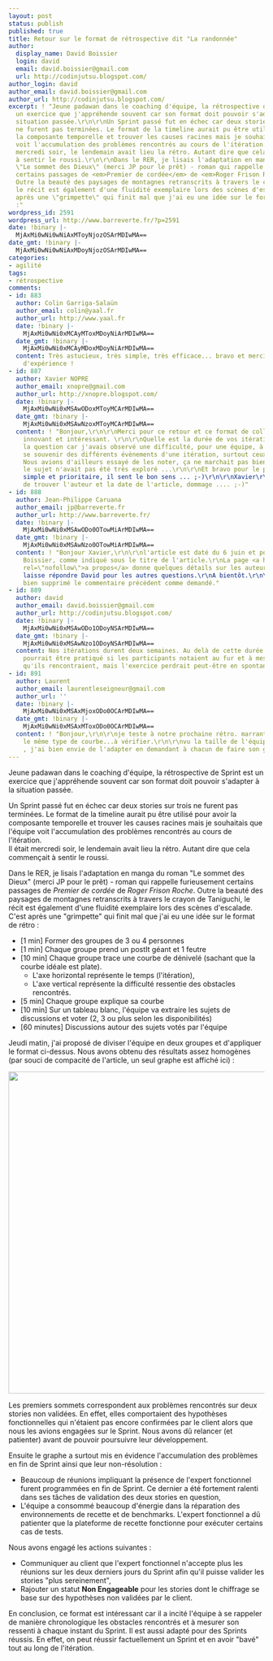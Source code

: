 ```yaml
---
layout: post
status: publish
published: true
title: Retour sur le format de rétrospective dit "La randonnée"
author:
  display_name: David Boissier
  login: david
  email: david.boissier@gmail.com
  url: http://codinjutsu.blogspot.com/
author_login: david
author_email: david.boissier@gmail.com
author_url: http://codinjutsu.blogspot.com/
excerpt: ! "Jeune padawan dans le coaching d'équipe, la rétrospective de Sprint est
  un exercice que j'appréhende souvent car son format doit pouvoir s'adapter à la
  situation passée.\r\n\r\nUn Sprint passé fut en échec car deux stories sur trois
  ne furent pas terminées. Le format de la timeline aurait pu être utilisé pour avoir
  la composante temporelle et trouver les causes racines mais je souhaitais que l'équipe
  voit l'accumulation des problèmes rencontrés au cours de l'itération.\r\nIl était
  mercredi soir, le lendemain avait lieu la rétro. Autant dire que cela commençait
  à sentir le roussi.\r\n\r\nDans le RER, je lisais l'adaptation en manga du roman
  \"Le sommet des Dieux\" (merci JP pour le prêt) - roman qui rappelle furieusement
  certains passages de <em>Premier de cordée</em> de <em>Roger Frison Roche</em>.
  Outre la beauté des paysages de montagnes retranscrits à travers le crayon de Taniguchi,
  le récit est également d'une fluidité exemplaire lors des scènes d'escalade. C'est
  après une \"grimpette\" qui finit mal que j'ai eu une idée sur le format de rétro
  :"
wordpress_id: 2591
wordpress_url: http://www.barreverte.fr/?p=2591
date: !binary |-
  MjAxMi0wNi0wNiAxMToyNjozOSArMDIwMA==
date_gmt: !binary |-
  MjAxMi0wNi0wNiAxMDoyNjozOSArMDIwMA==
categories:
- agilité
tags:
- rétrospective
comments:
- id: 883
  author: Colin Garriga-Salaün
  author_email: colin@yaal.fr
  author_url: http://www.yaal.fr
  date: !binary |-
    MjAxMi0wNi0xMCAyMToxMDoyNiArMDIwMA==
  date_gmt: !binary |-
    MjAxMi0wNi0xMCAyMDoxMDoyNiArMDIwMA==
  content: Très astucieux, très simple, très efficace... bravo et merci pour le retour
    d'expérience !
- id: 887
  author: Xavier NOPRE
  author_email: xnopre@gmail.com
  author_url: http://xnopre.blogspot.com/
  date: !binary |-
    MjAxMi0wNi0xMSAwODoxMToyMCArMDIwMA==
  date_gmt: !binary |-
    MjAxMi0wNi0xMSAwNzoxMToyMCArMDIwMA==
  content: ! "Bonjour,\r\n\r\nMerci pour ce retour et ce format de collecte d'informations
    innovant et intéressant. \r\n\r\nQuelle est la durée de vos itérations ? Je pose
    la question car j'avais observé une difficulté, pour une équipe, à parfois bien
    se souvenir des différents évènements d'une itération, surtout ceux du début.
    Nous avions d'ailleurs essayé de les noter, ça ne marchait pas bien mieux, mais
    le sujet n'avait pas été très exploré ...\r\n\r\nEt bravo pour le plan d'action,
    simple et prioritaire, il sent le bon sens ... ;-)\r\n\r\nXavier\r\n\r\nPS : difficile
    de trouver l'auteur et la date de l'article, dommage .... ;-)"
- id: 888
  author: Jean-Philippe Caruana
  author_email: jp@barreverte.fr
  author_url: http://www.barreverte.fr/
  date: !binary |-
    MjAxMi0wNi0xMSAwODo0OTowMiArMDIwMA==
  date_gmt: !binary |-
    MjAxMi0wNi0xMSAwNzo0OTowMiArMDIwMA==
  content: ! "Bonjour Xavier,\r\n\r\nl'article est daté du 6 juin et posté par David
    Boissier, comme indiqué sous le titre de l'article.\r\nLa page <a href=\"http://www.barreverte.fr/a-propos\"
    rel=\"nofollow\">a propos</a> donne quelques détails sur les auteurs.\r\n\r\nJe
    laisse répondre David pour les autres questions.\r\nA bientôt.\r\n\r\nps : j'ai
    bien supprimé le commentaire précédent comme demandé."
- id: 889
  author: david
  author_email: david.boissier@gmail.com
  author_url: http://codinjutsu.blogspot.com/
  date: !binary |-
    MjAxMi0wNi0xMSAwODo1ODoyNSArMDIwMA==
  date_gmt: !binary |-
    MjAxMi0wNi0xMSAwNzo1ODoyNSArMDIwMA==
  content: Nos itérations durent deux semaines. Au delà de cette durée, ce format
    pourrait être pratiqué si les participants notaient au fur et à mesure les difficultés
    qu'ils rencontraient, mais l'exercice perdrait peut-être en spontanéité.
- id: 891
  author: Laurent
  author_email: laurentleseigneur@gmail.com
  author_url: ''
  date: !binary |-
    MjAxMi0wNi0xMSAxMjoxODo0OCArMDIwMA==
  date_gmt: !binary |-
    MjAxMi0wNi0xMSAxMToxODo0OCArMDIwMA==
  content: ! "Bonjour,\r\n\r\nje teste à notre prochaine rétro. marrant je pense avoir
    le même type de courbe...à vérifier.\r\n\r\nvu la taille de l'équipe (4+sm+po)
    , j'ai bien envie de l'adapter en demandant à chacun de faire son graphe perso.\r\n\r\nL."
---
```

<p>Jeune padawan dans le coaching d'équipe, la rétrospective de Sprint est un exercice que j'appréhende souvent car son format doit pouvoir s'adapter à la situation passée.</p>
<p>Un Sprint passé fut en échec car deux stories sur trois ne furent pas terminées. Le format de la timeline aurait pu être utilisé pour avoir la composante temporelle et trouver les causes racines mais je souhaitais que l'équipe voit l'accumulation des problèmes rencontrés au cours de l'itération.<br />
Il était mercredi soir, le lendemain avait lieu la rétro. Autant dire que cela commençait à sentir le roussi.</p>
<p>Dans le RER, je lisais l'adaptation en manga du roman "Le sommet des Dieux" (merci JP pour le prêt) - roman qui rappelle furieusement certains passages de <em>Premier de cordée</em> de <em>Roger Frison Roche</em>. Outre la beauté des paysages de montagnes retranscrits à travers le crayon de Taniguchi, le récit est également d'une fluidité exemplaire lors des scènes d'escalade. C'est après une "grimpette" qui finit mal que j'ai eu une idée sur le format de rétro :<a id="more"></a><a id="more-2591"></a></p>
<ul>
<li>[1 min] Former des groupes de 3 ou 4 personnes</li>
<li>[1 min] Chaque groupe prend un postIt géant et 1 feutre</li>
<li>[10 min] Chaque groupe trace une courbe de dénivelé (sachant que la courbe idéale est plate).
<ul>
<li>L'axe horizontal représente le temps (l'itération),</li>
<li>L'axe vertical représente la difficulté ressentie des obstacles rencontrés.</li>
</ul>
</li>
<li>[5 min] Chaque groupe explique sa courbe</li>
<li>[10 min] Sur un tableau blanc, l'équipe va extraire les sujets de discussions et voter (2, 3 ou plus selon les disponibilités)</li>
<li>[60 minutes] Discussions autour des sujets votés par l'équipe</li>
</ul>
<p>Jeudi matin, j'ai proposé de diviser l'équipe en deux groupes et d'appliquer le format ci-dessus. Nous avons obtenu des résultats assez homogènes (par souci de compacité de l'article, un seul graphe est affiché ici) :</p>
<p><a href="http://www.barreverte.fr/wp-content/uploads/2012/05/20120217-GatherData1.jpg"><img class="aligncenter size-full wp-image-2600" title="20120217-GatherData" src="http://www.barreverte.fr/wp-content/uploads/2012/05/20120217-GatherData1.jpg" alt="" width="865" height="634" /></a></p>
<p>Les premiers sommets correspondent aux problèmes rencontrés sur deux stories non validées. En effet, elles comportaient des hypothèses fonctionnelles qui n'étaient pas encore confirmées par le client alors que nous les avions engagées sur le Sprint. Nous avons dû relancer (et patienter) avant de pouvoir poursuivre leur développement.</p>
<p>Ensuite le graphe a surtout mis en évidence l'accumulation des problèmes en fin de Sprint ainsi que leur non-résolution :</p>
<ul>
<li>Beaucoup de réunions impliquant la présence de l'expert fonctionnel furent programmées en fin de Sprint. Ce dernier a été fortement ralenti dans ses tâches de validation des deux stories en question,</li>
<li>L'équipe a consommé beaucoup d'énergie dans la réparation des environnements de recette et de benchmarks. L'expert fonctionnel a dû patienter que la plateforme de recette fonctionne pour exécuter certains cas de tests.</li>
</ul>
<p>Nous avons engagé les actions suivantes :</p>
<ul>
<li>Communiquer au client que l'expert fonctionnel n'accepte plus les réunions sur les deux derniers jours du Sprint afin qu'il puisse valider les stories "plus sereinement",</li>
<li>Rajouter un statut <strong>Non Engageable</strong> pour les stories dont le chiffrage se base sur des hypothèses non validées par le client.</li>
</ul>
<p>En conclusion, ce format est intéressant car il a incité l'équipe à se rappeler de manière chronologique les obstacles rencontrés et à mesurer son ressenti à chaque instant du Sprint. Il est aussi adapté pour des Sprints réussis. En effet, on peut réussir factuellement un Sprint et en avoir "bavé" tout au long de l'itération.</p>

